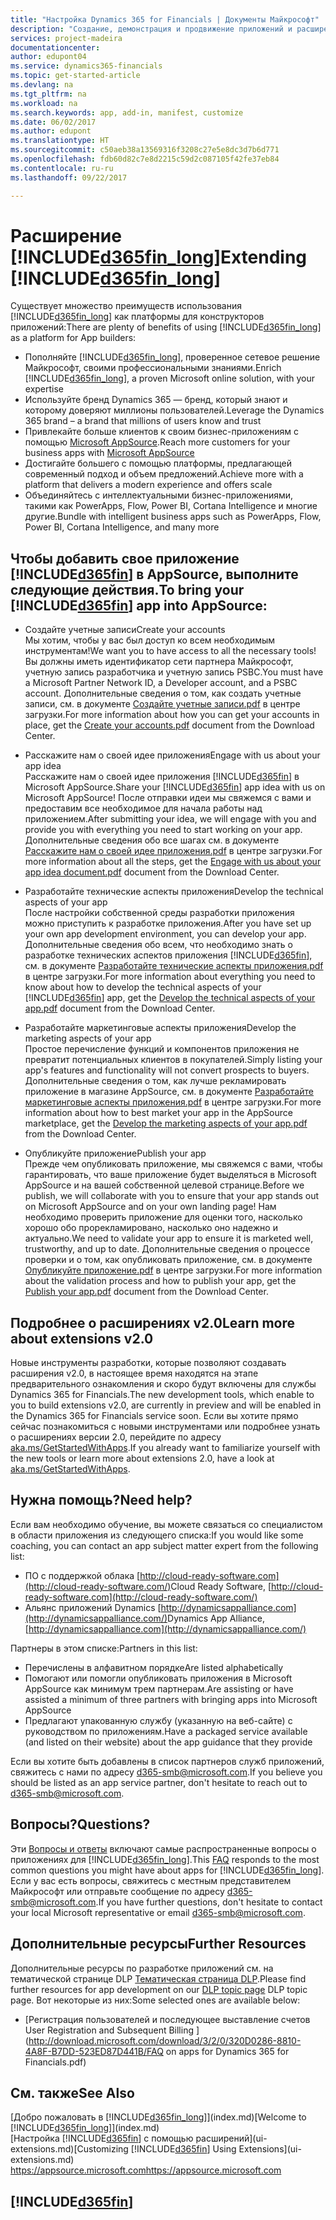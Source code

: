 ```yaml
---
title: "Настройка Dynamics 365 for Financials | Документы Майкрософт"
description: "Создание, демонстрация и продвижение приложений и расширений Dynamics 365 for Financials."
services: project-madeira
documentationcenter: 
author: edupont04
ms.service: dynamics365-financials
ms.topic: get-started-article
ms.devlang: na
ms.tgt_pltfrm: na
ms.workload: na
ms.search.keywords: app, add-in, manifest, customize
ms.date: 06/02/2017
ms.author: edupont
ms.translationtype: HT
ms.sourcegitcommit: c50aeb38a13569316f3208c27e5e8dc3d7b6d771
ms.openlocfilehash: fdb60d82c7e8d2215c59d2c087105f42fe37eb84
ms.contentlocale: ru-ru
ms.lasthandoff: 09/22/2017

---
```

# <a name="extending-included365finlongincludesd365finlongmdmd"></a><span data-ttu-id="2c5a4-103">Расширение [!INCLUDE[d365fin_long](includes/d365fin_long_md.md)]</span><span class="sxs-lookup"><span data-stu-id="2c5a4-103">Extending [!INCLUDE[d365fin_long](includes/d365fin_long_md.md)]</span></span>
<span data-ttu-id="2c5a4-104">Существует множество преимуществ использования [!INCLUDE[d365fin_long](includes/d365fin_long_md.md)] как платформы для конструкторов приложений:</span><span class="sxs-lookup"><span data-stu-id="2c5a4-104">There are plenty of benefits of using [!INCLUDE[d365fin_long](includes/d365fin_long_md.md)] as a platform for App builders:</span></span>

* <span data-ttu-id="2c5a4-105">Пополняйте [!INCLUDE[d365fin_long](includes/d365fin_long_md.md)], проверенное сетевое решение Майкрософт, своими профессиональными знаниями.</span><span class="sxs-lookup"><span data-stu-id="2c5a4-105">Enrich [!INCLUDE[d365fin_long](includes/d365fin_long_md.md)], a proven Microsoft online solution, with your expertise</span></span>  
* <span data-ttu-id="2c5a4-106">Используйте бренд Dynamics 365 — бренд, который знают и которому доверяют миллионы пользователей.</span><span class="sxs-lookup"><span data-stu-id="2c5a4-106">Leverage the Dynamics 365 brand – a brand that millions of users know and trust</span></span>  
* <span data-ttu-id="2c5a4-107">Привлекайте больше клиентов к своим бизнес-приложениям с помощью [Microsoft AppSource](https://appsource.microsoft.com/).</span><span class="sxs-lookup"><span data-stu-id="2c5a4-107">Reach more customers for your business apps with [Microsoft AppSource](https://appsource.microsoft.com/)</span></span>  
* <span data-ttu-id="2c5a4-108">Достигайте большего с помощью платформы, предлагающей современный подход и объем предложений.</span><span class="sxs-lookup"><span data-stu-id="2c5a4-108">Achieve more with a platform that delivers a modern experience and offers scale</span></span>  
* <span data-ttu-id="2c5a4-109">Объединяйтесь с интеллектуальными бизнес-приложениями, такими как PowerApps, Flow, Power BI, Cortana Intelligence и многие другие.</span><span class="sxs-lookup"><span data-stu-id="2c5a4-109">Bundle with intelligent business apps such as PowerApps, Flow, Power BI, Cortana Intelligence, and many more</span></span>  

## <a name="to-bring-your-included365finincludesd365finmdmd-app-into-appsource"></a><span data-ttu-id="2c5a4-110">Чтобы добавить свое приложение [!INCLUDE[d365fin](includes/d365fin_md.md)] в AppSource, выполните следующие действия.</span><span class="sxs-lookup"><span data-stu-id="2c5a4-110">To bring your [!INCLUDE[d365fin](includes/d365fin_md.md)] app into AppSource:</span></span>
+ <span data-ttu-id="2c5a4-111">Создайте учетные записи</span><span class="sxs-lookup"><span data-stu-id="2c5a4-111">Create your accounts</span></span>  
<span data-ttu-id="2c5a4-112">Мы хотим, чтобы у вас был доступ ко всем необходимым инструментам!</span><span class="sxs-lookup"><span data-stu-id="2c5a4-112">We want you to have access to all the necessary tools!</span></span> <span data-ttu-id="2c5a4-113">Вы должны иметь идентификатор сети партнера Майкрософт, учетную запись разработчика и учетную запись PSBC.</span><span class="sxs-lookup"><span data-stu-id="2c5a4-113">You must have a Microsoft Partner Network ID, a Developer account, and a PSBC account.</span></span>
<span data-ttu-id="2c5a4-114">Дополнительные сведения о том, как создать учетные записи, см. в документе [Создайте учетные записи.pdf](https://go.microsoft.com/fwlink/?linkid=841514) в центре загрузки.</span><span class="sxs-lookup"><span data-stu-id="2c5a4-114">For more information about how you can get your accounts in place, get the [Create your accounts.pdf](https://go.microsoft.com/fwlink/?linkid=841514) document from the Download Center.</span></span>

+ <span data-ttu-id="2c5a4-115">Расскажите нам о своей идее приложения</span><span class="sxs-lookup"><span data-stu-id="2c5a4-115">Engage with us about your app idea</span></span>  
<span data-ttu-id="2c5a4-116">Расскажите нам о своей идее приложения [!INCLUDE[d365fin](includes/d365fin_md.md)] в Microsoft AppSource.</span><span class="sxs-lookup"><span data-stu-id="2c5a4-116">Share your [!INCLUDE[d365fin](includes/d365fin_md.md)] app idea with us on Microsoft AppSource!</span></span> <span data-ttu-id="2c5a4-117">После отправки идеи мы свяжемся с вами и предоставим все необходимое для начала работы над приложением.</span><span class="sxs-lookup"><span data-stu-id="2c5a4-117">After submitting your idea, we will engage with you and provide you with everything you need to start working on your app.</span></span>
<span data-ttu-id="2c5a4-118">Дополнительные сведения обо все шагах см. в документе [Расскажите нам о своей идее приложения.pdf](https://go.microsoft.com/fwlink/?linkid=841515) в центре загрузки.</span><span class="sxs-lookup"><span data-stu-id="2c5a4-118">For more information about all the steps, get the [Engage with us about your app idea document.pdf](https://go.microsoft.com/fwlink/?linkid=841515) document from the Download Center.</span></span>

+ <span data-ttu-id="2c5a4-119">Разработайте технические аспекты приложения</span><span class="sxs-lookup"><span data-stu-id="2c5a4-119">Develop the technical aspects of your app</span></span>    
<span data-ttu-id="2c5a4-120">После настройки собственной среды разработки приложения можно приступить к разработке приложения.</span><span class="sxs-lookup"><span data-stu-id="2c5a4-120">After you have set up your own app development environment, you can develop your app.</span></span>
<span data-ttu-id="2c5a4-121">Дополнительные сведения обо всем, что необходимо знать о разработке технических аспектов приложения [!INCLUDE[d365fin](includes/d365fin_md.md)], см. в документе [Разработайте технические аспекты приложения.pdf](https://go.microsoft.com/fwlink/?linkid=841516) в центре загрузки.</span><span class="sxs-lookup"><span data-stu-id="2c5a4-121">For more information about everything you need to know about how to develop the technical aspects of your [!INCLUDE[d365fin](includes/d365fin_md.md)] app, get the [Develop the technical aspects of your app.pdf](https://go.microsoft.com/fwlink/?linkid=841516) document from the Download Center.</span></span>

+ <span data-ttu-id="2c5a4-122">Разработайте маркетинговые аспекты приложения</span><span class="sxs-lookup"><span data-stu-id="2c5a4-122">Develop the marketing aspects of your app</span></span>  
<span data-ttu-id="2c5a4-123">Простое перечисление функций и компонентов приложения не превратит потенциальных клиентов в покупателей.</span><span class="sxs-lookup"><span data-stu-id="2c5a4-123">Simply listing your app's features and functionality will not convert prospects to buyers.</span></span> <span data-ttu-id="2c5a4-124">Дополнительные сведения о том, как лучше рекламировать приложение в магазине AppSource, см. в документе [Разработайте маркетинговые аспекты приложения.pdf](https://go.microsoft.com/fwlink/?linkid=841518) в центре загрузки.</span><span class="sxs-lookup"><span data-stu-id="2c5a4-124">For more information about how to best market your app in the AppSource marketplace, get the [Develop the marketing aspects of your app.pdf](https://go.microsoft.com/fwlink/?linkid=841518) from the Download Center.</span></span>

+ <span data-ttu-id="2c5a4-125">Опубликуйте приложение</span><span class="sxs-lookup"><span data-stu-id="2c5a4-125">Publish your app</span></span>  
<span data-ttu-id="2c5a4-126">Прежде чем опубликовать приложение, мы свяжемся с вами, чтобы гарантировать, что ваше приложение будет выделяться в Microsoft AppSource и на вашей собственной целевой странице.</span><span class="sxs-lookup"><span data-stu-id="2c5a4-126">Before we publish, we will collaborate with you to ensure that your app stands out on Microsoft AppSource and on your own landing page!</span></span> <span data-ttu-id="2c5a4-127">Нам необходимо проверить приложение для оценки того, насколько хорошо обо прорекламировано, насколько оно надежно и актуально.</span><span class="sxs-lookup"><span data-stu-id="2c5a4-127">We need to validate your app to ensure it is marketed well, trustworthy, and up to date.</span></span>
<span data-ttu-id="2c5a4-128">Дополнительные сведения о процессе проверки и о том, как опубликовать приложение, см. в документе [Опубликуйте приложение.pdf](https://go.microsoft.com/fwlink/?linkid=841517) в центре загрузки.</span><span class="sxs-lookup"><span data-stu-id="2c5a4-128">For more information about the validation process and how to publish your app, get the [Publish your app.pdf](https://go.microsoft.com/fwlink/?linkid=841517) document from the Download Center.</span></span>

## <a name="learn-more-about-extensions-v20"></a><span data-ttu-id="2c5a4-129">Подробнее о расширениях v2.0</span><span class="sxs-lookup"><span data-stu-id="2c5a4-129">Learn more about extensions v2.0</span></span>
<span data-ttu-id="2c5a4-130">Новые инструменты разработки, которые позволяют создавать расширения v2.0, в настоящее время находятся на этапе предварительного ознакомления и скоро будут включены для службы Dynamics 365 for Financials.</span><span class="sxs-lookup"><span data-stu-id="2c5a4-130">The new development tools, which enable to you to build extensions v2.0, are currently in preview and will be enabled in the Dynamics 365 for Financials service soon.</span></span> <span data-ttu-id="2c5a4-131">Если вы хотите прямо сейчас познакомиться с новыми инструментами или подробнее узнать о расширениях версии 2.0, перейдите по адресу [aka.ms/GetStartedWithApps](http://aka.ms/GetStartedWithApps).</span><span class="sxs-lookup"><span data-stu-id="2c5a4-131">If you already want to familiarize yourself with the new tools or learn more about extensions 2.0, have a look at [aka.ms/GetStartedWithApps](http://aka.ms/GetStartedWithApps).</span></span>  

## <a name="need-help"></a><span data-ttu-id="2c5a4-132">Нужна помощь?</span><span class="sxs-lookup"><span data-stu-id="2c5a4-132">Need help?</span></span>
<span data-ttu-id="2c5a4-133">Если вам необходимо обучение, вы можете связаться со специалистом в области приложения из следующего списка:</span><span class="sxs-lookup"><span data-stu-id="2c5a4-133">If you would like some coaching, you can contact an app subject matter expert from the following list:</span></span>

* <span data-ttu-id="2c5a4-134">ПО с поддержкой облака [http://cloud-ready-software.com](http://cloud-ready-software.com/)</span><span class="sxs-lookup"><span data-stu-id="2c5a4-134">Cloud Ready Software, [http://cloud-ready-software.com](http://cloud-ready-software.com/)</span></span>  
* <span data-ttu-id="2c5a4-135">Альянс приложений Dynamics [http://dynamicsappalliance.com](http://dynamicsappalliance.com/)</span><span class="sxs-lookup"><span data-stu-id="2c5a4-135">Dynamics App Alliance, [http://dynamicsappalliance.com](http://dynamicsappalliance.com/)</span></span>

<span data-ttu-id="2c5a4-136">Партнеры в этом списке:</span><span class="sxs-lookup"><span data-stu-id="2c5a4-136">Partners in this list:</span></span>

* <span data-ttu-id="2c5a4-137">Перечислены в алфавитном порядке</span><span class="sxs-lookup"><span data-stu-id="2c5a4-137">Are listed alphabetically</span></span>  
* <span data-ttu-id="2c5a4-138">Помогают или помогли опубликовать приложения в Microsoft AppSource как минимум трем партнерам.</span><span class="sxs-lookup"><span data-stu-id="2c5a4-138">Are assisting or have assisted a minimum of three partners with bringing apps into Microsoft AppSource</span></span>  
* <span data-ttu-id="2c5a4-139">Предлагают упакованную службу (указанную на веб-сайте) с руководством по приложениям.</span><span class="sxs-lookup"><span data-stu-id="2c5a4-139">Have a packaged service available (and listed on their website) about the app guidance that they provide</span></span>  

<span data-ttu-id="2c5a4-140">Если вы хотите быть добавлены в список партнеров служб приложений, свяжитесь с нами по адресу [d365-smb@microsoft.com](mailto:d365-smb@microsoft.com).</span><span class="sxs-lookup"><span data-stu-id="2c5a4-140">If you believe you should be listed as an app service partner, don't hesitate to reach out to [d365-smb@microsoft.com](mailto:d365-smb@microsoft.com).</span></span>

## <a name="questions"></a><span data-ttu-id="2c5a4-141">Вопросы?</span><span class="sxs-lookup"><span data-stu-id="2c5a4-141">Questions?</span></span>
<span data-ttu-id="2c5a4-142">Эти [Вопросы и ответы](https://go.microsoft.com/fwlink/?linkid=841520) включают самые распространенные вопросы о приложениях для [!INCLUDE[d365fin_long](includes/d365fin_long_md.md)].</span><span class="sxs-lookup"><span data-stu-id="2c5a4-142">This [FAQ](https://go.microsoft.com/fwlink/?linkid=841520) responds to the most common questions you might have about apps for [!INCLUDE[d365fin_long](includes/d365fin_long_md.md)].</span></span> <span data-ttu-id="2c5a4-143">Если у вас есть вопросы, свяжитесь с местным представителем Майкрософт или отправьте сообщение по адресу [d365-smb@microsoft.com](mailto:d365-smb@microsoft.com).</span><span class="sxs-lookup"><span data-stu-id="2c5a4-143">If you have further questions, don't hesitate to contact your local Microsoft representative or email [d365-smb@microsoft.com](mailto:d365-smb@microsoft.com).</span></span>

## <a name="further-resources"></a><span data-ttu-id="2c5a4-144">Дополнительные ресурсы</span><span class="sxs-lookup"><span data-stu-id="2c5a4-144">Further Resources</span></span>
<span data-ttu-id="2c5a4-145">Дополнительные ресурсы по разработке приложений см. на тематической странице DLP [Тематическая страница DLP](https://mbspartner.microsoft.com/BFI/Topic/76).</span><span class="sxs-lookup"><span data-stu-id="2c5a4-145">Please find further resources for app development on our [DLP topic page](https://mbspartner.microsoft.com/BFI/Topic/76) DLP topic page.</span></span> <span data-ttu-id="2c5a4-146">Вот некоторые из них:</span><span class="sxs-lookup"><span data-stu-id="2c5a4-146">Some selected ones are available below:</span></span>
-   [<span data-ttu-id="2c5a4-147">Регистрация пользователей и последующее выставление счетов </span><span class="sxs-lookup"><span data-stu-id="2c5a4-147">User Registration and Subsequent Billing </span></span>](http://download.microsoft.com/download/3/2/0/320D0286-8810-4A8F-B7DD-523ED87D441B/FAQ on apps for Dynamics 365 for Financials.pdf)



## <a name="see-also"></a><span data-ttu-id="2c5a4-148">См. также</span><span class="sxs-lookup"><span data-stu-id="2c5a4-148">See Also</span></span>
<span data-ttu-id="2c5a4-149">[Добро пожаловать в [!INCLUDE[d365fin_long](includes/d365fin_long_md.md)]](index.md)</span><span class="sxs-lookup"><span data-stu-id="2c5a4-149">[Welcome to [!INCLUDE[d365fin_long](includes/d365fin_long_md.md)]](index.md)</span></span>  
<span data-ttu-id="2c5a4-150">[Настройка [!INCLUDE[d365fin](includes/d365fin_md.md)] с помощью расширений](ui-extensions.md)</span><span class="sxs-lookup"><span data-stu-id="2c5a4-150">[Customizing [!INCLUDE[d365fin](includes/d365fin_md.md)] Using Extensions](ui-extensions.md)</span></span>  
[<span data-ttu-id="2c5a4-151">https://appsource.microsoft.com</span><span class="sxs-lookup"><span data-stu-id="2c5a4-151">https://appsource.microsoft.com</span></span>](https://appsource.microsoft.com/en-us/marketplace/apps?product=dynamics-365-for-financials&page=1)  

## [!INCLUDE[d365fin](includes/free_trial_md.md)]
